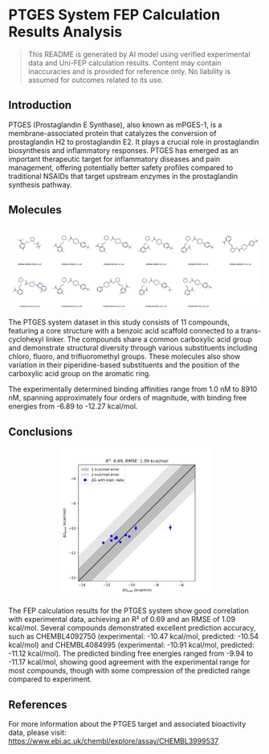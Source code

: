 # PTGES System FEP Calculation Results Analysis

> This README is generated by AI model using verified experimental data and Uni-FEP calculation results. Content may contain inaccuracies and is provided for reference only. No liability is assumed for outcomes related to its use.

## Introduction

PTGES (Prostaglandin E Synthase), also known as mPGES-1, is a membrane-associated protein that catalyzes the conversion of prostaglandin H2 to prostaglandin E2. It plays a crucial role in prostaglandin biosynthesis and inflammatory responses. PTGES has emerged as an important therapeutic target for inflammatory diseases and pain management, offering potentially better safety profiles compared to traditional NSAIDs that target upstream enzymes in the prostaglandin synthesis pathway.

## Molecules

![Molecular structures of representative compounds](mol_grid.png)

The PTGES system dataset in this study consists of 11 compounds, featuring a core structure with a benzoic acid scaffold connected to a trans-cyclohexyl linker. The compounds share a common carboxylic acid group and demonstrate structural diversity through various substituents including chloro, fluoro, and trifluoromethyl groups. These molecules also show variation in their piperidine-based substituents and the position of the carboxylic acid group on the aromatic ring.

The experimentally determined binding affinities range from 1.0 nM to 8910 nM, spanning approximately four orders of magnitude, with binding free energies from -6.89 to -12.27 kcal/mol.

## Conclusions

<p align="center"><img src="result_dG.png" width="300"></p>

The FEP calculation results for the PTGES system show good correlation with experimental data, achieving an R² of 0.69 and an RMSE of 1.09 kcal/mol. Several compounds demonstrated excellent prediction accuracy, such as CHEMBL4092750 (experimental: -10.47 kcal/mol, predicted: -10.54 kcal/mol) and CHEMBL4084995 (experimental: -10.91 kcal/mol, predicted: -11.12 kcal/mol). The predicted binding free energies ranged from -9.94 to -11.17 kcal/mol, showing good agreement with the experimental range for most compounds, though with some compression of the predicted range compared to experiment.

## References

For more information about the PTGES target and associated bioactivity data, please visit:
https://www.ebi.ac.uk/chembl/explore/assay/CHEMBL3999537 